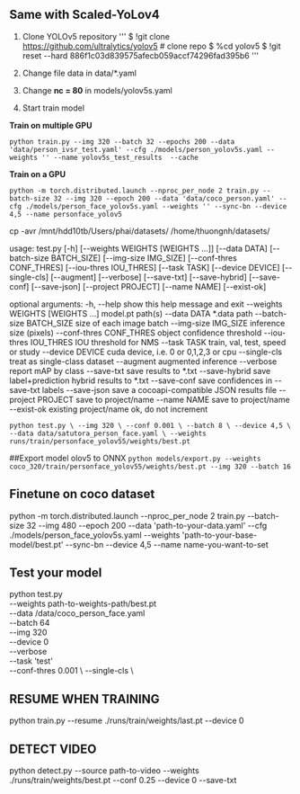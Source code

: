 ## Same with Scaled-YoLov4
1. Clone YOLOv5 repository
'''
$ !git clone https://github.com/ultralytics/yolov5  # clone repo
$ %cd yolov5
$ !git reset --hard 886f1c03d839575afecb059accf74296fad395b6
'''

2. Change file data in data/*.yaml

3. Change **nc = 80** in models/yolov5s.yaml

4. Start train model 

**Train on multiple GPU**

`python train.py --img 320 --batch 32 --epochs 200 --data 'data/person_ivsr_test.yaml' --cfg ./models/person_yolov5s.yaml --weights '' --name yolov5s_test_results  --cache`

**Train on a GPU**

`python -m torch.distributed.launch --nproc_per_node 2 train.py --batch-size 32 --img 320 --epoch 200 --data 'data/coco_person.yaml' --cfg ./models/person_face_yolov5s.yaml --weights '' --sync-bn --device 4,5 --name personface_yolov5`



cp -avr /mnt/hdd10tb/Users/phai/datasets/ /home/thuongnh/datasets/

usage: test.py [-h] [--weights WEIGHTS [WEIGHTS ...]] [--data DATA]
               [--batch-size BATCH_SIZE] [--img-size IMG_SIZE]
               [--conf-thres CONF_THRES] [--iou-thres IOU_THRES] [--task TASK]
               [--device DEVICE] [--single-cls] [--augment] [--verbose]
               [--save-txt] [--save-hybrid] [--save-conf] [--save-json]
               [--project PROJECT] [--name NAME] [--exist-ok]

optional arguments:
  -h, --help            show this help message and exit
  --weights WEIGHTS [WEIGHTS ...]
                        model.pt path(s)
  --data DATA           *.data path
  --batch-size BATCH_SIZE
                        size of each image batch
  --img-size IMG_SIZE   inference size (pixels)
  --conf-thres CONF_THRES
                        object confidence threshold
  --iou-thres IOU_THRES
                        IOU threshold for NMS
  --task TASK           train, val, test, speed or study
  --device DEVICE       cuda device, i.e. 0 or 0,1,2,3 or cpu
  --single-cls          treat as single-class dataset
  --augment             augmented inference
  --verbose             report mAP by class
  --save-txt            save results to *.txt
  --save-hybrid         save label+prediction hybrid results to *.txt
  --save-conf           save confidences in --save-txt labels
  --save-json           save a cocoapi-compatible JSON results file
  --project PROJECT     save to project/name
  --name NAME           save to project/name
  --exist-ok            existing project/name ok, do not increment

`python test.py \
--img 320 \
--conf 0.001 \
--batch 8 \
--device 4,5 \
--data data/satutora_person_face.yaml \
--weights runs/train/personface_yolov55/weights/best.pt`

##Export model olov5 to ONNX 
`python models/export.py --weights coco_320/train/personface_yolov55/weights/best.pt --img 320 --batch 16`

## Finetune on coco dataset
python -m torch.distributed.launch --nproc_per_node 2 train.py --batch-size 32 --img 480 --epoch 200 --data 'path-to-your-data.yaml' --cfg ./models/person_face_yolov5s.yaml --weights 'path-to-your-base-model/best.pt' --sync-bn --device 4,5 --name name-you-want-to-set

## Test your model

python test.py \
        --weights path-to-weights-path/best.pt \
        --data /data/coco_person_face.yaml \
        --batch 64 \
        --img 320 \
        --device 0 \
        --verbose \
        --task 'test'\
        --conf-thres 0.001 \ 
	--single-cls \

## RESUME WHEN TRAINING
python train.py --resume ./runs/train/weights/last.pt --device 0

## DETECT VIDEO 
python detect.py --source path-to-video --weights ./runs/train/weights/best.pt --conf 0.25 --device 0 --save-txt

